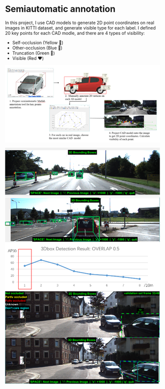 # Semiautomatic annotation
In this project, I use CAD models to generate 2D point coordinates on real images in KITTI dataset, and generate visible type for each label. I defined 20 key points for each CAD modle, and there are 4 types of visibility:
- Self-occlusion (Yellow &#x1F49B;)
- Other-occlusion (Blue &#x1F499;)
- Truncation (Green &#x1F49A;)
- Visible (Red ❤️)

![system_structure](../src/Annotation_structure.png)


![result1](../src/result_1.png)
![result1](../src/result_2.png)
![result1](../src/result_3.png)
![result1](../src/result_4.png)
